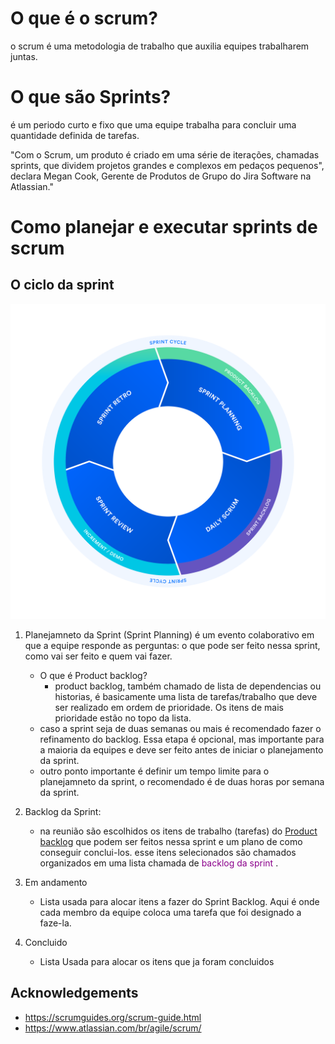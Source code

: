 # O que é o scrum?
o scrum é uma metodologia de trabalho que auxilia equipes trabalharem juntas.

# O que são Sprints?
é um periodo curto e fixo que uma equipe trabalha para concluir uma quantidade definida de tarefas.

"Com o Scrum, um produto é criado em uma série de iterações, chamadas sprints, que dividem projetos grandes e complexos em pedaços pequenos", declara Megan Cook, Gerente de Produtos de Grupo do Jira Software na Atlassian."


# Como planejar e executar sprints de scrum

## O ciclo da sprint
<img src='scrum_process_atlassian.svg'/>

1. Planejamneto da Sprint (Sprint Planning)
é um evento colaborativo em que a equipe responde as perguntas: o que pode ser feito nessa sprint, como vai ser feito e quem vai fazer.

    - O que é Product backlog?
        - product backlog, também chamado de lista de dependencias ou historias, é basicamente uma lista de tarefas/trabalho que deve ser realizado em ordem de prioridade. Os itens de mais prioridade estão no topo da lista.
    - caso a sprint seja de duas semanas ou mais é recomendado fazer o refinamento do backlog. Essa etapa é opcional, mas importante para a maioria da equipes e deve ser feito antes de iniciar o planejamento da sprint.
    - outro ponto importante é definir um tempo limite para o planejamneto da sprint, o recomendado é de duas horas por semana da sprint.
  
1. Backlog da Sprint: 
   * na reunião são escolhidos os itens de trabalho (tarefas) do <span style='color:DarkMagenta'> <a href='https://www.atlassian.com/br/agile/scrum/backlogs'> Product backlog</a></span> que podem ser feitos nessa sprint e um plano de como conseguir conclui-los. esse itens selecionados são chamados organizados em uma lista chamada de <span style='color:DarkMagenta'> backlog da sprint </span>.


2. Em andamento
    * Lista usada para alocar itens a fazer do Sprint Backlog. Aqui é onde cada membro da equipe coloca uma tarefa que foi designado a faze-la.

3. Concluido
    - Lista Usada para alocar os itens que ja foram concluidos





## Acknowledgements

* https://scrumguides.org/scrum-guide.html
* https://www.atlassian.com/br/agile/scrum/
